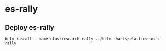 # es-rally

## Deploy es-rally
```
helm install --name elasticsearch-rally ../helm-charts/elasticsearch-rally
```


